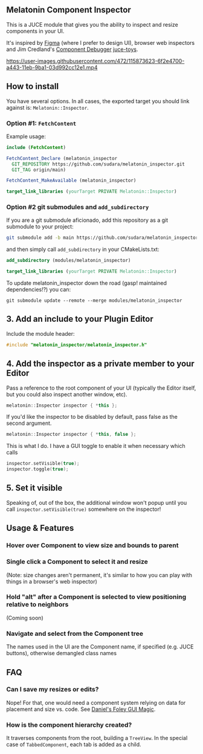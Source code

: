 ## Melatonin Component Inspector

This is a JUCE module that gives you the ability to inspect and resize components in your UI.

It's inspired by [Figma](https://figma.com) (where I prefer to design UI), browser web inspectors and Jim Credland's [Component Debugger](https://github.com/jcredland/juce-toys/blob/master/jcf_debug/source/component_debugger.cpp) [juce-toys](https://github.com/jcredland/juce-toys). 

https://user-images.githubusercontent.com/472/115873623-6f2e4700-a443-11eb-9ba1-03d992cc12e1.mp4

## How to install

You have several options. In all cases, the exported target you should link against is: `Melatonin::Inspector`.

### Option #1: `FetchContent`

Example usage:
```cmake
include (FetchContent)

FetchContent_Declare (melatonin_inspector
  GIT_REPOSITORY https://github.com/sudara/melatonin_inspector.git
  GIT_TAG origin/main)

FetchContent_MakeAvailable (melatonin_inspector)

target_link_libraries (yourTarget PRIVATE Melatonin::Inspector)
```

### Option #2 git submodules and `add_subdirectory`

If you are a git submodule aficionado, add this repository as a git submodule to your project:
```sh
git submodule add -b main https://github.com/sudara/melatonin_inspector.git modules/melatonin_inspector
```
and then simply call `add_subdirectory` in your CMakeLists.txt:
```cmake
add_subdirectory (modules/melatonin_inspector)

target_link_libraries (yourTarget PRIVATE Melatonin::Inspector)
```

To update melatonin_inspector down the road (gasp! maintained dependencies!?) you can:
```git
git submodule update --remote --merge modules/melatonin_inspector
```


 
## 3. Add an include to your Plugin Editor

Include the module header:

```cpp
#include "melatonin_inspector/melatonin_inspector.h"
```

## 4. Add the inspector as a private member to your Editor

Pass a reference to the root component of your UI (typically the  Editor itself, but you could also inspect another window, etc).

```cpp
melatonin::Inspector inspector { *this };
```

If you'd like the inspector to be disabled by default, pass false as the second argument.

```cpp
melatonin::Inspector inspector { *this, false };
```

This is what I do. I have a GUI toggle to enable it when necessary which calls 

```cpp
inspector.setVisible(true); 
inspector.toggle(true);
```

## 5. Set it visible

Speaking of, out of the box, the additional window won't popup until you call `inspector.setVisible(true)` somewhere on the inspector!

## Usage & Features

### Hover over Component to view size and bounds to parent

### Single click a Component to select it and resize

(Note: size changes aren't permanent, it's similar to how you can play with things in a browser's web inspector)

### Hold "alt" after a Component is selected to view positioning relative to neighbors

(Coming soon)

### Navigate and select from the Component tree

The names used in the UI are the Component name, if specified (e.g. JUCE buttons), otherwise demangled class names

## FAQ

### Can I save my resizes or edits?

Nope! For that, one would need a component system relying on data for placement and size vs. code. See [Daniel's Foley GUI Magic](https://github.com/ffAudio/foleys_gui_magic).

### How is the component hierarchy created?

It traverses components from the root, building a `TreeView`. In the special case of `TabbedComponent`, each tab is added as a child. 
